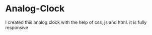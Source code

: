 # Analog-Clock
I created this analog clock with the help of css, js and html. it is fully responsive
